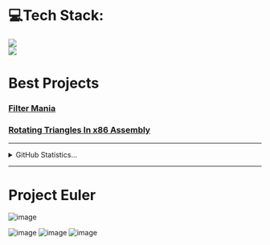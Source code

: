 # 💻Tech Stack:
<p align="left">
  <a href="https://skillicons.dev">
    <img src="https://skillicons.dev/icons?i=github,c,java,python,cpp,sqlite,linux,selenium"/> </br>
     <img src="https://skillicons.dev/icons?i=vscode,visualstudio,stackoverflow,replit,processing,discord,bots,md"/>
  </a>
</p>

# Best Projects
### [Filter Mania](https://github.com/Gavriel770U/Filter-Mania)
### [Rotating Triangles In x86 Assembly](https://github.com/Gavriel770U/Assembly-Rotating-Triangles)

<hr>
<details>
  <summary>GitHub Statistics...</summary>
  <p align="center">
    <img src="https://github-readme-stats.vercel.app/api?username=Gavriel770U&show_icons=true"/>
  </p>
</details>
</hr>

______________________________________________________________________________________________________________________________

# Project Euler
![image](https://github.com/Gavriel770U/Gavriel770U/assets/71229809/16408c5b-6da9-4f26-ae77-6654a4e468d1)

![image](https://github.com/Gavriel770U/Gavriel770U/assets/71229809/12ae931c-b194-4e63-a776-5d00781a5c05)
![image](https://github.com/Gavriel770U/Gavriel770U/assets/71229809/df2766e4-e5f4-47f0-a8be-457ac0736463)
![image](https://github.com/Gavriel770U/Gavriel770U/assets/71229809/cb1ae221-1d77-48e4-951d-643bd5b981d5)


